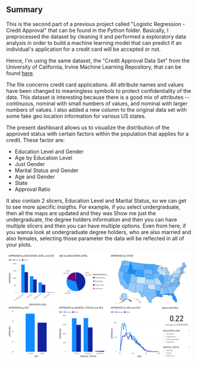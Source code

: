 ## Summary

This is the second part of a previous project called "Logistic Regression - Credit Approval" that can be found in the Python folder. Basically, I preprocessed the dataset by cleaning it and performed a exploratory data analysis in order to build a machine learning model that can predict if an individual's application for a credit card will be accepted or not.

Hence, I'm using the same dataset, the "Credit Approval Data Set" from the University of California, Irvine Machine Learning Repository, that can be found [here](http://archive.ics.uci.edu/ml/datasets/credit+approval).

The file concerns credit card applications. All attribute names and values have been changed to meaningless symbols to protect confidentiality of the data. This dataset is interesting because there is a good mix of attributes -- continuous, nominal with small numbers of values, and nominal with larger numbers of values. I also added a new column to the original data set
with some fake geo location information for various US states.

The present dashboard allows us to visualize the distribution of the approved status with certain factors within the population that applies for a credit. These factor are:

* Education Level and Gender
* Age by Education Level
* Just Gender
* Marital Status and Gender
* Age and Gender
* State
* Approval Ratio

It also contain 2 slicers, Education Level and Marital Status, so we can get to see more specific insigths. For example, if you select undergraduate, then all the maps are updated
and they was Show me just the undergraduate, the degree
holders information and then you can have multiple slicers
and then you can have multiple options.
Even from here, if you wanna look at undergraduate
degree holders, who are also married and also females, selecting those parameter the data will be reflected
in all of your plots.


![Image](https://github.com/JesusTr91/Projects/blob/main/Power%20BI/Credit%20Approval%20Dashboard/Dashboard.png)
